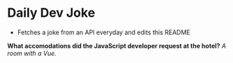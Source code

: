 
# Daily Dev Joke

- Fetches a joke from an API everyday and edits this README

**What accomodations did the JavaScript developer request at the hotel?**
*A room with a Vue.*